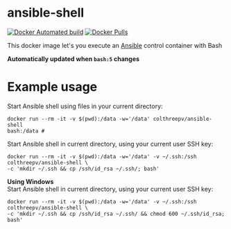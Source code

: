 ansible-shell
=============
[![Docker Automated build](https://img.shields.io/docker/automated/colthreepv/ansible-shell.svg?style=for-the-badge&maxAge=3600)]()
[![Docker Pulls](https://img.shields.io/docker/pulls/colthreepv/ansible-shell.svg?style=for-the-badge&maxAge=600)]()  

This docker image let's you execute an [Ansible][3] control container with Bash  

[1]: https://github.com/William-Yeh/docker-ansible
[2]: https://github.com/William-Yeh/docker-ansible#for-the-impatient
[3]: http://docs.ansible.com/ansible/latest/index.html

**Automatically updated when `bash:5` changes**

# Example usage
Start Ansible shell using files in your current directory:  
```shell
docker run --rm -it -v $(pwd):/data -w='/data' colthreepv/ansible-shell
bash:/data # 
```

Start Ansible shell in current directory, using your current user SSH key:
```shell
docker run --rm -it -v $(pwd):/data -w='/data' -v ~/.ssh:/ssh colthreepv/ansible-shell \
-c 'mkdir ~/.ssh && cp /ssh/id_rsa ~/.ssh/; bash'
```

**Using Windows**  
Start Ansible shell in current directory, using your current user SSH key:
```shell
docker run --rm -it -v $(pwd):/data -w='/data' -v ~/.ssh:/ssh colthreepv/ansible-shell \
-c 'mkdir ~/.ssh && cp /ssh/id_rsa ~/.ssh/ && chmod 600 ~/.ssh/id_rsa; bash'
```
